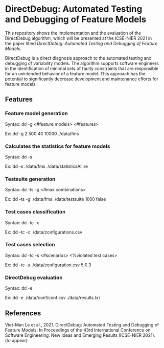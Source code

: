 # DirectDebug: Automated Testing and Debugging of Feature Models

This repository shows the implementation and the evaluation of the DirectDebug algorithm, which will be presented at the ICSE-NIER 2021 in the paper titled *DirectDebug: Automated Testing and Debugging of Feature Models*.

DirectDebug is a direct diagnosis approach to the automated testing and debugging of variability models. The algorithm supports software engineers in the identification of minimal sets of faulty constraints that are responsible for an unintended behavior of a feature model. This approach has the potential to significantly decrease development and maintenance efforts for feature models.

## Features

### Feature model generation

Syntax:
dd -g <#feature models> <#features> <rate of CTC> <max products> <path to save>

Ex:
dd -g 2 500 40 10000 ./data/fms

### Calculates the statistics for feature models

Syntax:
dd -s <folder path> <output file path>

Ex:
dd -s ./data/fms ./data/statisticsAll.re

### Testsuite generation

Syntax:
dd -ts -g <folder path> <path to save> <#max combinations> <randomly search>

Ex:
dd -ts -g ./data/fms ./data/testsuite 1000 false

### Test cases classification

Syntax:
dd -tc -c <configuration file>

Ex:
dd -tc -c ./data/configurations.csv

### Test cases selection

Syntax:
dd -tc -s <configuration file> <#scenarios> <%violated test cases>

Ex:
dd -tc -s ./data/configuration.csv 5 0.3

### DirectDebug evaluation

Syntax:
dd -e <configuration file> <filesave>

Ex:
dd -e ./data/conf/conf.csv ./data/results.txt

## References

Viet-Man Le et al., 2021. DirectDebug: Automated Testing and Debugging of Feature Models. In Proceedings of the 43rd International Conference on Software Engineering: New Ideas and Emerging Results (ICSE-NIER 2021). (to appear)
